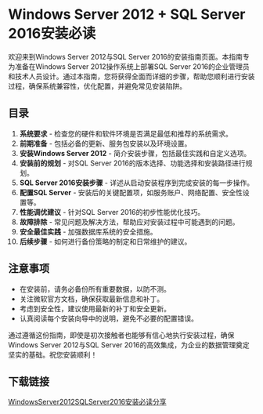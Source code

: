 # Windows Server 2012 + SQL Server 2016安装必读

欢迎来到Windows Server 2012与SQL Server 2016的安装指南页面。本指南专为准备在Windows Server 2012操作系统上部署SQL Server 2016的企业管理员和技术人员设计。通过本指南，您将获得全面而详细的步骤，帮助您顺利进行安装过程，确保系统兼容性，优化配置，并避免常见安装陷阱。

## 目录

1. **系统要求** - 检查您的硬件和软件环境是否满足最低和推荐的系统需求。
2. **前期准备** - 包括必备的更新、服务包安装以及环境设置。
3. **安装Windows Server 2012** - 简介安装步骤，包括最佳实践和自定义选项。
4. **安装前的规划** - 对SQL Server 2016的版本选择、功能选择和安装路径进行规划。
5. **SQL Server 2016安装步骤** - 详述从启动安装程序到完成安装的每一步操作。
6. **配置SQL Server** - 安装后的关键配置项，如服务账户、网络配置、安全性设置等。
7. **性能调优建议** - 针对SQL Server 2016的初步性能优化技巧。
8. **故障排除** - 常见问题及解决方法，帮助应对安装过程中可能遇到的问题。
9. **安全最佳实践** - 加强数据库系统的安全措施。
10. **后续步骤** - 如何进行备份策略的制定和日常维护的建议。

## 注意事项

- 在安装前，请务必备份所有重要数据，以防不测。
- 关注微软官方文档，确保获取最新信息和补丁。
- 考虑到安全性，建议使用最新的补丁和安全更新。
- 认真阅读每个安装向导中的说明，避免不必要的配置错误。
  
通过遵循这份指南，即使是初次接触者也能够有信心地执行安装过程，确保Windows Server 2012与SQL Server 2016的高效集成，为企业的数据管理奠定坚实的基础。祝您安装顺利！

## 下载链接

[WindowsServer2012SQLServer2016安装必读分享](https://pan.quark.cn/s/cb8d752d3978)